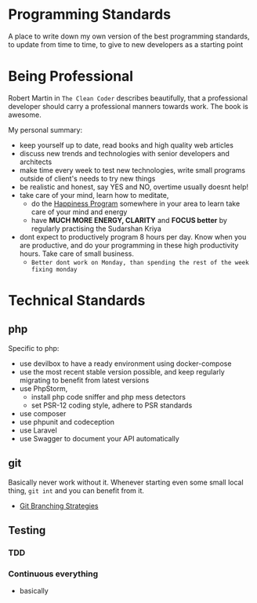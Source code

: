 # Programming Standards

A place to write down my own version of the best programming standards, to update from time to time, 
to give to new developers as a starting point

# Being Professional
Robert Martin in `The Clean Coder` describes beautifully, that a professional developer should carry
a professional manners towards work. The book is awesome. 

My personal summary:
- keep yourself up to date, read books and high quality web articles
- discuss new trends and technologies with senior developers and architects
- make time every week to test new technologies, write small programs outside of client's needs to try new things
- be realistic and honest, say YES and NO, overtime usually doesnt help!
- take care of your mind, learn how to meditate, 
  - do the [Happiness Program](https://www.artofliving.org/us-en/happiness-program) somewhere in your area to learn take care of your mind and energy
  - have **MUCH MORE ENERGY, CLARITY** and **FOCUS better** by regularly practising the Sudarshan Kriya
- dont expect to productively program 8 hours per day. Know when you are productive, 
and do your programming in these high productivity hours. Take care of small business.
  - `Better dont work on Monday, than spending the rest of the week fixing monday`
  

# Technical Standards
## php
Specific to php:
* use devilbox to have a ready environment using docker-compose 
* use the most recent stable version possible, and keep regularly migrating to benefit from latest versions
* use PhpStorm, 
  - install php code sniffer and php mess detectors
  - set PSR-12 coding style, adhere to PSR standards
* use composer
* use phpunit and codeception
* use Laravel
* use Swagger to document your API automatically

## git
Basically never work without it. Whenever starting even some small local thing, ``git int`` and you
can benefit from it.
- [Git Branching Strategies](https://www.youtube.com/watch?v=y4yg7aT4NgM)

## Testing

### TDD

### Continuous everything
* basically 
